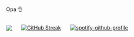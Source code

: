 Opa 👌

<div style="display: flex; flex-direction: row; align-content: center; justify-content; align-items: center; gap: 25px" align="center">
  
  <img src="https://github-readme-stats.vercel.app/api?username=Vinicin1101&show_icons=true&theme=slateorange&icon_color=F7A9FC&title_color=DC62E4&border_color=DC62E4&count_private=true#gh-dark-mode-only">
  
  [![GitHub Streak](https://streak-stats.demolab.com/?user=Vinicin1101&theme=buefy-dark&locale=pt_BR&background=36393f&border=DC62E4&stroke=FF45DD&fire=FF45DD&ring=DC62E4&sideLabels=FFF&sideNums=F7A9FC&dates=36393f&currStreakLabel=FFF&currStreakNum=FF00B6)](https://git.io/streak-stats)
  
  
  
  [![spotify-github-profile](https://spotify-github-profile.vercel.app/api/view?uid=31trgxuzmpr7xzwzqr2xgjyuiype&cover_image=true&theme=natemoo-re&show_offline=true&background_color=121212&bar_color=DC62E4&bar_color_cover=false)](https://spotify-github-profile.vercel.app/api/view?uid=31trgxuzmpr7xzwzqr2xgjyuiype&redirect=true)
</div>



<!---
Vinicin1101/Vinicin1101 is a ✨ special ✨ repository because its `README.md` (this file) appears on your GitHub profile.
You can click the Preview link to take a look at your changes.
--->
